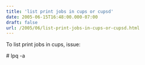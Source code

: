 ```yaml
---
title: 'list print jobs in cups or cupsd'
date: 2005-06-15T16:48:00.000-07:00
draft: false
url: /2005/06/list-print-jobs-in-cups-or-cupsd.html
---
```


To list print jobs in cups, issue:  
  
\# lpq -a
